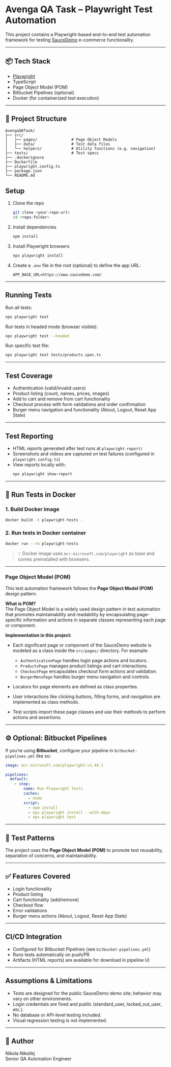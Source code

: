 # Avenga QA Task – Playwright Test Automation

This project contains a Playwright-based end-to-end test automation framework for testing [SauceDemo](https://www.saucedemo.com/) e-commerce functionality.

---

## 📦 Tech Stack

- [Playwright](https://playwright.dev/)
- TypeScript
- Page Object Model (POM)
- Bitbucket Pipelines (optional)
- Docker (for containerized test execution)

---

## 📁 Project Structure

```
AvengaQATask/
├── src/
│   ├── pages/               # Page Object Models
│   ├── data/                # Test data files
│   └── helpers/             # Utility functions (e.g. navigation)
├── tests/                   # Test specs
├── .dockerignore
├── Dockerfile
├── playwright.config.ts
├── package.json
└── README.md
```

## Setup

1. Clone the repo
   ```bash
   git clone <your-repo-url>
   cd <repo-folder>
   ```

2. Install dependencies
   ```bash
   npm install
   ```

3. Install Playwright browsers
   ```bash
   npx playwright install
   ```

4. Create a `.env` file in the root (optional) to define the app URL:
   ```
   APP_BASE_URL=https://www.saucedemo.com/
   ```

---

## Running Tests

Run all tests:
```bash
npx playwright test
```

Run tests in headed mode (browser visible):
```bash
npx playwright test --headed
```

Run specific test file:
```bash
npx playwright test tests/products.spec.ts
```

---

## Test Coverage

- Authentication (valid/invalid users)
- Product listing (count, names, prices, images)
- Add to cart and remove from cart functionality
- Checkout process with form validations and order confirmation
- Burger menu navigation and functionality (About, Logout, Reset App State)

---

## Test Reporting

- HTML reports generated after test runs at `playwright-report/`
- Screenshots and videos are captured on test failures (configured in `playwright.config.ts`)
- View reports locally with:
  ```bash
  npx playwright show-report
  ```

---

## 🐳 Run Tests in Docker

### 1. Build Docker image
```bash
docker build -t playwright-tests .
```

### 2. Run tests in Docker container
```bash
docker run --rm playwright-tests
```

> 💡 Docker image uses `mcr.microsoft.com/playwright` as base and comes preinstalled with browsers.

---

### Page Object Model (POM)

This test automation framework follows the **Page Object Model (POM)** design pattern.

**What is POM?**  
The Page Object Model is a widely used design pattern in test automation that promotes maintainability and readability by encapsulating page-specific information and actions in separate classes representing each page or component.

**Implementation in this project:**
- Each significant page or component of the SauceDemo website is modeled as a class inside the `src/pages/` directory. For example:
    - `AuthenticationPage` handles login page actions and locators.
    - `ProductsPage` manages product listings and cart interactions.
    - `CheckoutPage` encapsulates checkout form actions and validation.
    - `BurgerMenuPage` handles burger menu navigation and controls.

- Locators for page elements are defined as class properties.
- User interactions like clicking buttons, filling forms, and navigation are implemented as class methods.
- Test scripts import these page classes and use their methods to perform actions and assertions.

---

## ⚙️ Optional: Bitbucket Pipelines

If you’re using **Bitbucket**, configure your pipeline in `bitbucket-pipelines.yml` like so:

```yaml
image: mcr.microsoft.com/playwright:v1.44.1

pipelines:
  default:
    - step:
        name: Run Playwright Tests
        caches:
          - node
        script:
          - npm install
          - npx playwright install --with-deps
          - npx playwright test
```

---

## 🧪 Test Patterns

The project uses the **Page Object Model (POM)** to promote test reusability, separation of concerns, and maintainability.

---

## ✅ Features Covered

- Login functionality
- Product listing
- Cart functionality (add/remove)
- Checkout flow
- Error validations
- Burger menu actions (About, Logout, Reset App State)

---

## CI/CD Integration

- Configured for Bitbucket Pipelines (see `bitbucket-pipelines.yml`)
- Runs tests automatically on push/PR
- Artifacts (HTML reports) are available for download in pipeline UI

---

## Assumptions & Limitations

- Tests are designed for the public SauceDemo demo site; behavior may vary on other environments.
- Login credentials are fixed and public (standard_user, locked_out_user, etc.).
- No database or API-level testing included.
- Visual regression testing is not implemented.

---

## 🙌 Author

Nikola Nikolikj  
Senior QA Automation Engineer  
